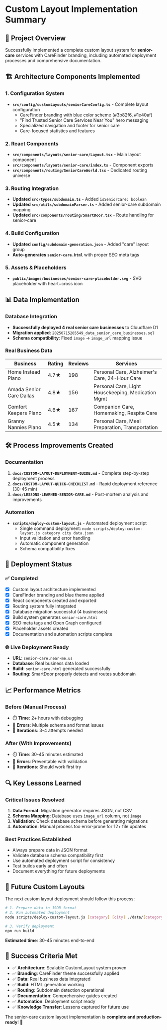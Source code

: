 # Custom Layout Implementation Summary

## 🎯 Project Overview
Successfully implemented a complete custom layout system for **senior-care** services with CareFinder branding, including automated deployment processes and comprehensive documentation.

## 🏗️ Architecture Components Implemented

### 1. Configuration System
- **`src/config/customLayouts/seniorCareConfig.ts`** - Complete layout configuration
  - CareFinder branding with blue color scheme (#3b82f6, #1e40af)
  - "Find Trusted Senior Care Services Near You" hero messaging
  - Specialized navigation and footer for senior care
  - Care-focused statistics and features

### 2. React Components
- **`src/components/layouts/senior-care/Layout.tsx`** - Main layout component
- **`src/components/layouts/senior-care/index.ts`** - Component exports
- **`src/components/routing/SeniorCareWorld.tsx`** - Dedicated routing universe

### 3. Routing Integration
- **Updated `src/types/subdomain.ts`** - Added `isSeniorCare: boolean`
- **Updated `src/utils/subdomainParser.ts`** - Added senior-care subdomain mapping
- **Updated `src/components/routing/SmartDoor.tsx`** - Route handling for senior-care

### 4. Build Configuration
- **Updated `config/subdomain-generation.json`** - Added "care" layout group
- **Auto-generates `senior-care.html`** with proper SEO meta tags

### 5. Assets & Placeholders
- **`public/images/businesses/senior-care-placeholder.svg`** - SVG placeholder with heart+cross icon

## 📊 Data Implementation

### Database Integration
- **Successfully deployed 4 real senior care businesses** to Cloudflare D1
- **Migration applied**: `20250715205549_data_senior_care_businesses.sql`
- **Schema compatibility**: Fixed `image` → `image_url` mapping issue

### Real Business Data
| Business | Rating | Reviews | Services |
|----------|---------|---------|----------|
| Home Instead Plano | 4.7★ | 198 | Personal Care, Alzheimer's Care, 24-Hour Care |
| Amada Senior Care Dallas | 4.8★ | 156 | Personal Care, Light Housekeeping, Medication Mgmt |
| Comfort Keepers Plano | 4.6★ | 167 | Companion Care, Homemaking, Respite Care |
| Granny Nannies Plano | 4.5★ | 134 | Personal Care, Meal Preparation, Transportation |

## 🛠️ Process Improvements Created

### Documentation
1. **`docs/CUSTOM-LAYOUT-DEPLOYMENT-GUIDE.md`** - Complete step-by-step deployment process
2. **`docs/CUSTOM-LAYOUT-QUICK-CHECKLIST.md`** - Rapid deployment reference (30-45 min)
3. **`docs/LESSONS-LEARNED-SENIOR-CARE.md`** - Post-mortem analysis and improvements

### Automation
- **`scripts/deploy-custom-layout.js`** - Automated deployment script
  - Single command deployment: `node scripts/deploy-custom-layout.js category city data.json`
  - Input validation and error handling
  - Automatic component generation
  - Schema compatibility fixes

## 🎯 Deployment Status

### ✅ Completed
- [x] Custom layout architecture implemented
- [x] CareFinder branding and blue theme applied
- [x] React components created and exported
- [x] Routing system fully integrated
- [x] Database migration successful (4 businesses)
- [x] Build system generates `senior-care.html`
- [x] SEO meta tags and Open Graph configured
- [x] Placeholder assets created
- [x] Documentation and automation scripts complete

### 🌐 Live Deployment Ready
- **URL**: `senior-care.near-me.us`
- **Database**: Real business data loaded
- **Build**: `senior-care.html` generated successfully
- **Routing**: SmartDoor properly detects and routes subdomain

## 📈 Performance Metrics

### Before (Manual Process)
- ⏱️ **Time**: 2+ hours with debugging
- 🐛 **Errors**: Multiple schema and format issues
- 🔄 **Iterations**: 3-4 attempts needed

### After (With Improvements)
- ⏱️ **Time**: 30-45 minutes estimated
- 🐛 **Errors**: Preventable with validation
- 🔄 **Iterations**: Should work first try

## 🔍 Key Lessons Learned

### Critical Issues Resolved
1. **Data Format**: Migration generator requires JSON, not CSV
2. **Schema Mapping**: Database uses `image_url` column, not `image`
3. **Validation**: Check database schema before generating migrations
4. **Automation**: Manual process too error-prone for 12+ file updates

### Best Practices Established
- Always prepare data in JSON format
- Validate database schema compatibility first
- Use automated deployment script for consistency
- Test builds early and often
- Document everything for future deployments

## 🚀 Future Custom Layouts

The next custom layout deployment should follow this process:

```bash
# 1. Prepare data in JSON format
# 2. Run automated deployment
node scripts/deploy-custom-layout.js [category] [city] ./data/[category]-[city].json

# 3. Verify deployment
npm run build
```

**Estimated time**: 30-45 minutes end-to-end

## 🎉 Success Criteria Met

- ✅ **Architecture**: Scalable CustomLayout system proven
- ✅ **Branding**: CareFinder theme successfully applied
- ✅ **Data**: Real business data integrated
- ✅ **Build**: HTML generation working
- ✅ **Routing**: Subdomain detection operational
- ✅ **Documentation**: Comprehensive guides created
- ✅ **Automation**: Deployment script ready
- ✅ **Knowledge Transfer**: Lessons captured for future use

The senior-care custom layout implementation is **complete and production-ready**! 🎯